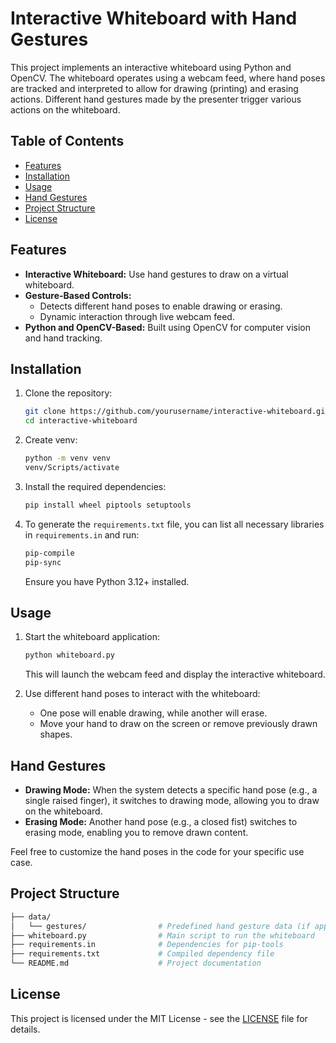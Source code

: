 # Interactive Whiteboard with Hand Gestures

This project implements an interactive whiteboard using Python and OpenCV. The whiteboard operates using a webcam feed, where hand poses are tracked and interpreted to allow for drawing (printing) and erasing actions. Different hand gestures made by the presenter trigger various actions on the whiteboard.

## Table of Contents

- [Features](#features)
- [Installation](#installation)
- [Usage](#usage)
- [Hand Gestures](#hand-gestures)
- [Project Structure](#project-structure)
- [License](#license)

## Features

- **Interactive Whiteboard:** Use hand gestures to draw on a virtual whiteboard.
- **Gesture-Based Controls:**
  - Detects different hand poses to enable drawing or erasing.
  - Dynamic interaction through live webcam feed.
- **Python and OpenCV-Based:** Built using OpenCV for computer vision and hand tracking.
  
## Installation

1. Clone the repository:

   ```bash
   git clone https://github.com/yourusername/interactive-whiteboard.git
   cd interactive-whiteboard
   ```
2. Create venv:
    ```bash
   python -m venv venv
   venv/Scripts/activate
   ```

3. Install the required dependencies:

   ```bash
   pip install wheel piptools setuptools
   ```

4. To generate the `requirements.txt` file, you can list all necessary libraries in `requirements.in` and run:

   ```bash
   pip-compile
   pip-sync
   ```

   Ensure you have Python 3.12+ installed.

## Usage

1. Start the whiteboard application:

   ```bash
   python whiteboard.py
   ```

   This will launch the webcam feed and display the interactive whiteboard.

2. Use different hand poses to interact with the whiteboard:
   - One pose will enable drawing, while another will erase.
   - Move your hand to draw on the screen or remove previously drawn shapes.

## Hand Gestures

- **Drawing Mode:** When the system detects a specific hand pose (e.g., a single raised finger), it switches to drawing mode, allowing you to draw on the whiteboard.
- **Erasing Mode:** Another hand pose (e.g., a closed fist) switches to erasing mode, enabling you to remove drawn content.

Feel free to customize the hand poses in the code for your specific use case.

## Project Structure

```bash
├── data/
│   └── gestures/                # Predefined hand gesture data (if applicable)
├── whiteboard.py                # Main script to run the whiteboard
├── requirements.in              # Dependencies for pip-tools
├── requirements.txt             # Compiled dependency file
└── README.md                    # Project documentation
```

## License

This project is licensed under the MIT License - see the [LICENSE](LICENSE) file for details.
